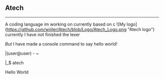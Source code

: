 ## **Atech**
---
A coding language im working on currently based on c
![My logo] (https://github.com/wijiler/Atech/blob/Logo/Atech_Logo.png "Atech logo")
currently I have not finished the lexer

*But* I have made a console command to say hello world!

|(user@user) - ~

|_$ atech

Hello World


